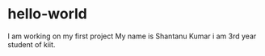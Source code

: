 # hello-world
I am working on my first project
My name is Shantanu Kumar i am 3rd year student of kiit.

